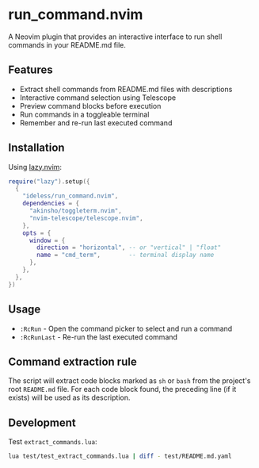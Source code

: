 # run_command.nvim

A Neovim plugin that provides an interactive interface to run shell commands in your README.md file.

## Features

- Extract shell commands from README.md files with descriptions
- Interactive command selection using Telescope
- Preview command blocks before execution
- Run commands in a toggleable terminal
- Remember and re-run last executed command

## Installation

Using [lazy.nvim](https://github.com/folke/lazy.nvim):

```lua
require("lazy").setup({
  {
    "ideless/run_command.nvim",
    dependencies = {
      "akinsho/toggleterm.nvim",
      "nvim-telescope/telescope.nvim",
    },
    opts = {
      window = {
        direction = "horizontal", -- or "vertical" | "float"
        name = "cmd_term",        -- terminal display name
      },
    },
  },
})
```

## Usage

- `:RcRun` - Open the command picker to select and run a command
- `:RcRunLast` - Re-run the last executed command

## Command extraction rule

The script will extract code blocks marked as `sh` or `bash` from the project's root `README.md` file.
For each code block found, the preceding line (if it exists) will be used as its description.

## Development

Test `extract_commands.lua`:

```sh
lua test/test_extract_commands.lua | diff - test/README.md.yaml
```
